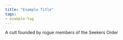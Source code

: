 ```yaml
---
title: "Example Title"
tags:
- example-tag
---
```

A cult founded by rogue members of the Seekers Order